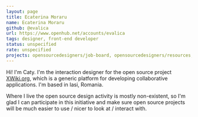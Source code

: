 ```yaml
---
layout: page
title: Ecaterina Moraru
name: Ecaterina Moraru
github: @evalica
url: https://www.openhub.net/accounts/evalica
tags: designer, front-end developer
status: unspecified
rate: unspecified
projects: opensourcedesigners/job-board, opensourcedesigners/resources, github-user/repo-name
---
```


Hi! I'm Caty. I'm the interaction designer for the open source project [XWiki.org](http://www.xwiki.org), which is a generic platform for developing collaborative applications. I'm based in Iasi, Romania. 

Where I live the open source design activity is mostly non-existent, so I'm glad I can participate in this initiative and make sure open source projects will be much easier to use / nicer to look at / interact with.